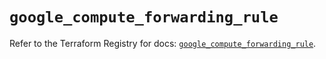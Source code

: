 # `google_compute_forwarding_rule`

Refer to the Terraform Registry for docs: [`google_compute_forwarding_rule`](https://registry.terraform.io/providers/hashicorp/google/6.9.0/docs/resources/compute_forwarding_rule).
